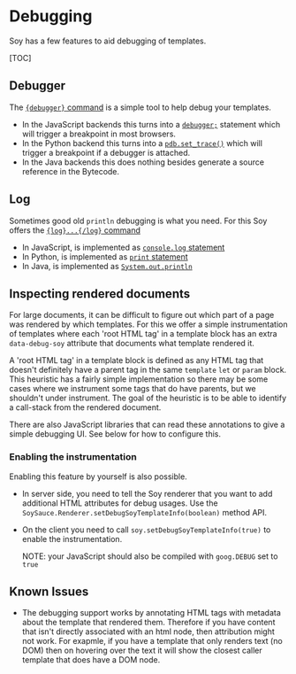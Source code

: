 # Debugging


Soy has a few features to aid debugging of templates.

[TOC]

## Debugger

The [`{debugger}` command](../reference/debugger) is a simple tool to help debug
your templates.

*   In the JavaScript backends this turns into a
    [`debugger;`](https://developer.mozilla.org/en-US/docs/Web/JavaScript/Reference/Statements/debugger)
    statement which will trigger a breakpoint in most browsers.
*   In the Python backend this turns into a
    [`pdb.set_trace()`](https://docs.python.org/2/library/pdb.html) which will
    trigger a breakpoint if a debugger is attached.
*   In the Java backends this does nothing besides generate a source reference
    in the Bytecode.

## Log

Sometimes good old `println` debugging is what you need. For this Soy offers the
[`{log}...{/log}` command](../reference/log)

*   In JavaScript, is implemented as
    [`console.log` statement](https://developer.mozilla.org/en-US/docs/Web/API/Console/log)
*   In Python, is implemented as
    [`print` statement](https://docs.python.org/3/library/functions.html#print)
*   In Java, is implemented as
    [`System.out.println`](https://docs.oracle.com/javase/7/docs/api/java/io/PrintStream.html#println\(\))

## Inspecting rendered documents

For large documents, it can be difficult to figure out which part of a page was
rendered by which templates. For this we offer a simple instrumentation of
templates where each 'root HTML tag' in a template block has an extra
`data-debug-soy` attribute that documents what template rendered it.

A 'root HTML tag' in a template block is defined as any HTML tag that doesn't
definitely have a parent tag in the same `template` `let` or `param` block. This
heuristic has a fairly simple implementation so there may be some cases where we
instrument some tags that do have parents, but we shouldn't under instrument.
The goal of the heuristic is to be able to identify a call-stack from the
rendered document.

There are also JavaScript libraries that can read these annotations to give a
simple debugging UI. See below for how to configure this.


### Enabling the instrumentation


Enabling this feature by yourself is also possible.

*   In server side, you need to tell the Soy renderer that you want to add
    additional HTML attributes for debug usages. Use the
    `SoySauce.Renderer.setDebugSoyTemplateInfo(boolean)` method API.


*   On the client you need to call `soy.setDebugSoyTemplateInfo(true)` to enable
    the instrumentation.

    NOTE: your JavaScript should also be compiled with `goog.DEBUG` set to
    `true`

## Known Issues

*   The debugging support works by annotating HTML tags with metadata about the
    template that rendered them. Therefore if you have content that isn't
    directly associated with an html node, then attribution might not work. For
    exapmle, if you have a template that only renders text (no DOM) then on
    hovering over the text it will show the closest caller template that does
    have a DOM node.
